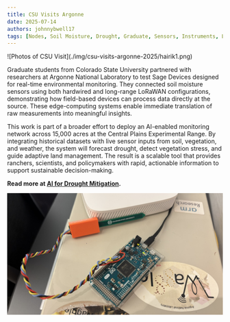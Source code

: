 ```yaml
---
title: CSU Visits Argonne
date: 2025-07-14
authors: johnnybwell17
tags: [Nodes, Soil Moisture, Drought, Graduate, Sensors, Instruments, LoRaWAN, CSU]
---
```


<div className="mb-8">
  <div className="md:float-right md:max-w-xs md:ml-8 md:mb-2">
    ![Photos of CSU Visit](./img/csu-visits-argonne-2025/hairik1.png)
  </div>

  Graduate students from Colorado State University partnered with researchers at Argonne National Laboratory to test Sage Devices designed for real-time environmental monitoring. They connected soil moisture sensors using both hardwired and long-range LoRaWAN configurations, demonstrating how field-based devices can process data directly at the source. These edge-computing systems enable immediate translation of raw measurements into meaningful insights.
</div>

This work is part of a broader effort to deploy an AI-enabled monitoring network across 15,000 acres at the Central Plains Experimental Range. By integrating historical datasets with live sensor inputs from soil, vegetation, and weather, the system will forecast drought, detect vegetation stress, and guide adaptive land management. The result is a scalable tool that provides ranchers, scientists, and policymakers with rapid, actionable information to support sustainable decision-making.

<!-- truncate -->

**Read more at [AI for Drought Mitigation](/use-cases/ai-drought-mitigation).**

![Photos of CSU Sensor](./img/csu-visits-argonne-2025/csu_sm_sensor.png)
